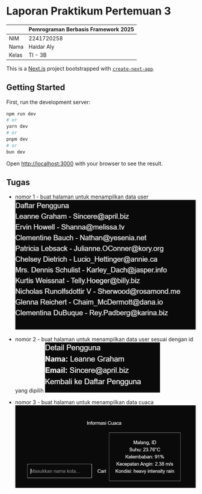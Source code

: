 # Laporan Praktikum Pertemuan 3

|  | Pemrograman Berbasis Framework 2025 |
|--|--|
| NIM |  2241720258|
| Nama |  Haidar Aly |
| Kelas | TI - 3B |

This is a [Next.js](https://nextjs.org) project bootstrapped with [`create-next-app`](https://nextjs.org/docs/pages/api-reference/create-next-app).

## Getting Started

First, run the development server:

```bash
npm run dev
# or
yarn dev
# or
pnpm dev
# or
bun dev
```

Open [http://localhost:3000](http://localhost:3000) with your browser to see the result.

## Tugas

- nomor 1 - buat halaman untuk menampilkan data user
![Gambar](/public/screenshots/1.png)

- nomor 2 - buat halaman untuk menampilkan data user sesuai dengan id yang dipilih
![Gambar](/public/screenshots/2.png)

- nomor 3 - buat halaman untuk menampilkan data cuaca
![Gambar](/public/screenshots/3.png)